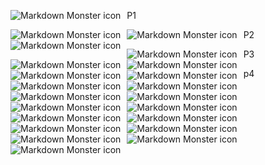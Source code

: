 
P1
<img src="imagenes_readme/iteracion1_imagen3_pruebas.png"
     alt="Markdown Monster icon"
     style="float: left; margin-right: 10px;" />

<img src="imagenes_readme/iteracion1_imagen4_pruebas.png"
     alt="Markdown Monster icon"
     style="float: left; margin-right: 10px;" />

<img src="imagenes_readme/iteracion1_imagen5_pruebas.png"
     alt="Markdown Monster icon"
     style="float: left; margin-right: 10px;" />


P2
<img src="imagenes_readme/iteracion2_imagen1_pruebas.png"
     alt="Markdown Monster icon"
     style="float: left; margin-right: 10px;" />

<img src="imagenes_readme/iteracion2_imagen2_pruebas.png"
     alt="Markdown Monster icon"
     style="float: left; margin-right: 10px;" />

<img src="imagenes_readme/anexo_iteracion2_pruebas1.png"
     alt="Markdown Monster icon"
     style="float: left; margin-right: 10px;" />

<img src="imagenes_readme/anexo_iteracion2_pruebas2.png"
     alt="Markdown Monster icon"
     style="float: left; margin-right: 10px;" />

<img src="imagenes_readme/anexo_iteracion2_pruebas3.png"
     alt="Markdown Monster icon"
     style="float: left; margin-right: 10px;" />

<img src="imagenes_readme/anexo_iteracion2_pruebas4.png"
     alt="Markdown Monster icon"
     style="float: left; margin-right: 10px;" />

<img src="imagenes_readme/anexo_iteracion2_pruebas5.png"
     alt="Markdown Monster icon"
     style="float: left; margin-right: 10px;" />


P3
<img src="imagenes_readme/iteracion3_imagen7_pruebas.png"
     alt="Markdown Monster icon"
     style="float: left; margin-right: 10px;" />

<img src="imagenes_readme/iteracion3_imagen8_pruebas.png"
     alt="Markdown Monster icon"
     style="float: left; margin-right: 10px;" />

<img src="imagenes_readme/iteracion3_imagen9_pruebas.png"
     alt="Markdown Monster icon"
     style="float: left; margin-right: 10px;" />

<img src="imagenes_readme/iteracion3_imagen10_pruebas.png"
     alt="Markdown Monster icon"
     style="float: left; margin-right: 10px;" />

p4
<img src="imagenes_readme\anexo_iteracion4_casosDePruebas1.png"
     alt="Markdown Monster icon"
     style="float: left; margin-right: 10px;" />

<img src="imagenes_readme\anexo_iteracion4_casosDePruebas2.png"
     alt="Markdown Monster icon"
     style="float: left; margin-right: 10px;" />

<img src="imagenes_readme\anexo_iteracion4_casosDePruebas3.png"
     alt="Markdown Monster icon"
     style="float: left; margin-right: 10px;" />



<img src="imagenes_readme\anexo_iteracion4_pruebas1.png"
     alt="Markdown Monster icon"
     style="float: left; margin-right: 10px;" />

<img src="imagenes_readme\anexo_iteracion4_pruebas2.png"
     alt="Markdown Monster icon"
     style="float: left; margin-right: 10px;" />

<img src="imagenes_readme\anexo_iteracion4_pruebas3.png"
     alt="Markdown Monster icon"
     style="float: left; margin-right: 10px;" />

<img src="imagenes_readme\anexo_iteracion4_pruebas4.png"
     alt="Markdown Monster icon"
     style="float: left; margin-right: 10px;" />

<img src="imagenes_readme\anexo_iteracion4_pruebas5.png"
     alt="Markdown Monster icon"
     style="float: left; margin-right: 10px;" />
